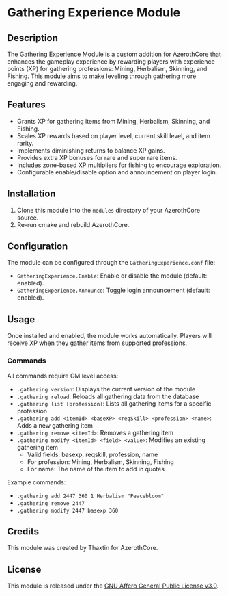 # Gathering Experience Module

## Description
The Gathering Experience Module is a custom addition for AzerothCore that enhances the gameplay experience by rewarding players with experience points (XP) for gathering professions: Mining, Herbalism, Skinning, and Fishing. This module aims to make leveling through gathering more engaging and rewarding.

## Features

- Grants XP for gathering items from Mining, Herbalism, Skinning, and Fishing.
- Scales XP rewards based on player level, current skill level, and item rarity.
- Implements diminishing returns to balance XP gains.
- Provides extra XP bonuses for rare and super rare items.
- Includes zone-based XP multipliers for fishing to encourage exploration.
- Configurable enable/disable option and announcement on player login.

## Installation

1. Clone this module into the `modules` directory of your AzerothCore source.
2. Re-run cmake and rebuild AzerothCore.

## Configuration

The module can be configured through the `GatheringExperience.conf` file:

- `GatheringExperience.Enable`: Enable or disable the module (default: enabled).
- `GatheringExperience.Announce`: Toggle login announcement (default: enabled).

## Usage

Once installed and enabled, the module works automatically. Players will receive XP when they gather items from supported professions.

### Commands

All commands require GM level access:

- `.gathering version`: Displays the current version of the module
- `.gathering reload`: Reloads all gathering data from the database
- `.gathering list [profession]`: Lists all gathering items for a specific profession
- `.gathering add <itemId> <baseXP> <reqSkill> <profession> <name>`: Adds a new gathering item
- `.gathering remove <itemId>`: Removes a gathering item
- `.gathering modify <itemId> <field> <value>`: Modifies an existing gathering item
  - Valid fields: basexp, reqskill, profession, name
  - For profession: Mining, Herbalism, Skinning, Fishing
  - For name: The name of the item to add in quotes

Example commands:
- `.gathering add 2447 360 1 Herbalism "Peacebloom"`
- `.gathering remove 2447`
- `.gathering modify 2447 basexp 360`

## Credits

This module was created by Thaxtin for AzerothCore.

## License

This module is released under the [GNU Affero General Public License v3.0](https://www.gnu.org/licenses/agpl-3.0.en.html).
